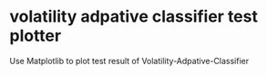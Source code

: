 # volatility adpative classifier test plotter
Use Matplotlib to plot test result of Volatility-Adpative-Classifier

